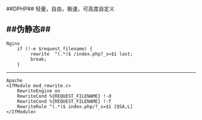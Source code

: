 ﻿##DPHP##
轻量，自由，极速，可高度自定义

##伪静态##
--------
    
    Nginx
        if (!-e $request_filename) {
       		 rewrite  ^(.*)$ /index.php?_s=$1 last;
             break;
        }
---------

	Apache
	<IfModule mod_rewrite.c>
		RewriteEngine on
		RewriteCond %{REQUEST_FILENAME} !-d
		RewriteCond %{REQUEST_FILENAME} !-f
		RewriteRule ^(.*)$ index.php/?_s=$1 [QSA,L]
	</IfModule>